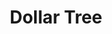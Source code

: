 ---
title: "Dollar Tree"
url: /charlotte/dollar-tree-mount-holly-huntersville-road/
shop: variety store
---